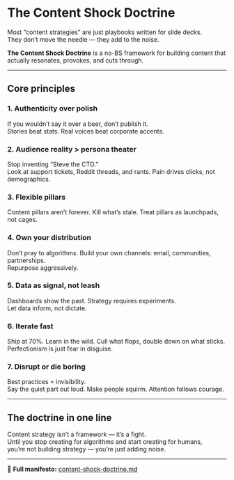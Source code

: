 # The Content Shock Doctrine

Most “content strategies” are just playbooks written for slide decks.  
They don’t move the needle — they add to the noise.  

**The Content Shock Doctrine** is a no-BS framework for building content that actually resonates, provokes, and cuts through.

---

## Core principles

### 1. Authenticity over polish
If you wouldn’t say it over a beer, don’t publish it.  
Stories beat stats. Real voices beat corporate accents.

### 2. Audience reality > persona theater
Stop inventing “Steve the CTO.”  
Look at support tickets, Reddit threads, and rants. Pain drives clicks, not demographics.

### 3. Flexible pillars
Content pillars aren’t forever. Kill what’s stale. Treat pillars as launchpads, not cages.

### 4. Own your distribution
Don’t pray to algorithms. Build your own channels: email, communities, partnerships.  
Repurpose aggressively.

### 5. Data as signal, not leash
Dashboards show the past. Strategy requires experiments.  
Let data inform, not dictate.

### 6. Iterate fast
Ship at 70%. Learn in the wild. Cull what flops, double down on what sticks.  
Perfectionism is just fear in disguise.

### 7. Disrupt or die boring
Best practices = invisibility.  
Say the quiet part out loud. Make people squirm. Attention follows courage.

---

## The doctrine in one line

Content strategy isn’t a framework — it’s a fight.  
Until you stop creating for algorithms and start creating for humans,  
you’re not building strategy — you’re just adding noise.

---

📖 **Full manifesto:** [content-shock-doctrine.md](./content-shock-doctrine.md)
